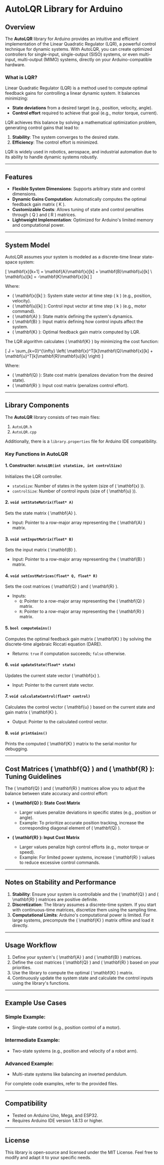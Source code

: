 # AutoLQR Library for Arduino

## Overview
The **AutoLQR** library for Arduino provides an intuitive and efficient implementation of the Linear Quadratic Regulator (LQR), a powerful control technique for dynamic systems. With AutoLQR, you can create optimized controllers for single-input, single-output (SISO) systems, or even multi-input, multi-output (MIMO) systems, directly on your Arduino-compatible hardware.

### What is LQR?
Linear Quadratic Regulator (LQR) is a method used to compute optimal feedback gains for controlling a linear dynamic system. It balances minimizing:
- **State deviations** from a desired target (e.g., position, velocity, angle).
- **Control effort** required to achieve that goal (e.g., motor torque, current).

LQR achieves this balance by solving a mathematical optimization problem, generating control gains that lead to:
1. **Stability**: The system converges to the desired state.
2. **Efficiency**: The control effort is minimized.

LQR is widely used in robotics, aerospace, and industrial automation due to its ability to handle dynamic systems robustly.

---

## Features
- **Flexible System Dimensions**: Supports arbitrary state and control dimensions.
- **Dynamic Gains Computation**: Automatically computes the optimal feedback gain matrix \( K \).
- **Customizable Costs**: Allows tuning of state and control penalties through \( Q \) and \( R \) matrices.
- **Lightweight Implementation**: Optimized for Arduino's limited memory and computational power.

---

## System Model
AutoLQR assumes your system is modeled as a discrete-time linear state-space system:

\[
\mathbf{x}[k+1] = \mathbf{A}\mathbf{x}[k] + \mathbf{B}\mathbf{u}[k] \\
\mathbf{u}[k] = -\mathbf{K}\mathbf{x}[k]
\]

Where:
- \( \mathbf{x}[k] \): System state vector at time step \( k \) (e.g., position, velocity).
- \( \mathbf{u}[k] \): Control input vector at time step \( k \) (e.g., motor command).
- \( \mathbf{A} \): State matrix defining the system's dynamics.
- \( \mathbf{B} \): Input matrix defining how control inputs affect the system.
- \( \mathbf{K} \): Optimal feedback gain matrix computed by LQR.

The LQR algorithm calculates \( \mathbf{K} \) by minimizing the cost function:

\[
J = \sum_{k=0}^{\infty} \left( \mathbf{x}^T[k]\mathbf{Q}\mathbf{x}[k] + \mathbf{u}^T[k]\mathbf{R}\mathbf{u}[k] \right)
\]

Where:
- \( \mathbf{Q} \): State cost matrix (penalizes deviation from the desired state).
- \( \mathbf{R} \): Input cost matrix (penalizes control effort).

---

## Library Components
The **AutoLQR** library consists of two main files:
1. `AutoLQR.h`
2. `AutoLQR.cpp`

Additionally, there is a `library.properties` file for Arduino IDE compatibility.

### Key Functions in AutoLQR

#### 1. Constructor: `AutoLQR(int stateSize, int controlSize)`
Initializes the LQR controller.
- `stateSize`: Number of states in the system (size of \( \mathbf{x} \)).
- `controlSize`: Number of control inputs (size of \( \mathbf{u} \)).

#### 2. `void setStateMatrix(float* A)`
Sets the state matrix \( \mathbf{A} \).
- Input: Pointer to a row-major array representing the \( \mathbf{A} \) matrix.

#### 3. `void setInputMatrix(float* B)`
Sets the input matrix \( \mathbf{B} \).
- Input: Pointer to a row-major array representing the \( \mathbf{B} \) matrix.

#### 4. `void setCostMatrices(float* Q, float* R)`
Sets the cost matrices \( \mathbf{Q} \) and \( \mathbf{R} \).
- Inputs:
  - `Q`: Pointer to a row-major array representing the \( \mathbf{Q} \) matrix.
  - `R`: Pointer to a row-major array representing the \( \mathbf{R} \) matrix.

#### 5. `bool computeGains()`
Computes the optimal feedback gain matrix \( \mathbf{K} \) by solving the discrete-time algebraic Riccati equation (DARE).
- Returns: `true` if computation succeeds; `false` otherwise.

#### 6. `void updateState(float* state)`
Updates the current state vector \( \mathbf{x} \).
- Input: Pointer to the current state vector.

#### 7. `void calculateControl(float* control)`
Calculates the control vector \( \mathbf{u} \) based on the current state and gain matrix \( \mathbf{K} \).
- Output: Pointer to the calculated control vector.

#### 8. `void printGains()`
Prints the computed \( \mathbf{K} \) matrix to the serial monitor for debugging.

---

## Cost Matrices \( \mathbf{Q} \) and \( \mathbf{R} \): Tuning Guidelines
The \( \mathbf{Q} \) and \( \mathbf{R} \) matrices allow you to adjust the balance between state accuracy and control effort:

- **\( \mathbf{Q} \): State Cost Matrix**
  - Larger values penalize deviations in specific states (e.g., position or angle).
  - Example: To prioritize accurate position tracking, increase the corresponding diagonal element of \( \mathbf{Q} \).

- **\( \mathbf{R} \): Input Cost Matrix**
  - Larger values penalize high control efforts (e.g., motor torque or speed).
  - Example: For limited power systems, increase \( \mathbf{R} \) values to reduce excessive control commands.

---

## Notes on Stability and Performance
1. **Stability**: Ensure your system is controllable and the \( \mathbf{Q} \) and \( \mathbf{R} \) matrices are positive definite.
2. **Discretization**: The library assumes a discrete-time system. If you start with continuous-time matrices, discretize them using the sampling time.
3. **Computational Limits**: Arduino's computational power is limited. For large systems, precompute the \( \mathbf{K} \) matrix offline and load it directly.

---

## Usage Workflow
1. Define your system's \( \mathbf{A} \) and \( \mathbf{B} \) matrices.
2. Define the cost matrices \( \mathbf{Q} \) and \( \mathbf{R} \) based on your priorities.
3. Use the library to compute the optimal \( \mathbf{K} \) matrix.
4. Continuously update the system state and calculate the control inputs using the library's functions.

---

## Example Use Cases
### Simple Example:
- Single-state control (e.g., position control of a motor).

### Intermediate Example:
- Two-state systems (e.g., position and velocity of a robot arm).

### Advanced Example:
- Multi-state systems like balancing an inverted pendulum.

For complete code examples, refer to the provided files.

---

## Compatibility
- Tested on Arduino Uno, Mega, and ESP32.
- Requires Arduino IDE version 1.8.13 or higher.

---

## License
This library is open-source and licensed under the MIT License. Feel free to modify and adapt it to your specific needs.

